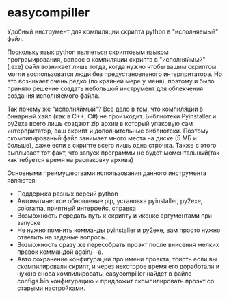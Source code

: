 # easycompiller
Удобный инструмент для компиляции скрипта python в "исполняемый" файл.

Поскольку язык python являеться скриптовым языком програмирования, вопрос о компиляции скрипта в "исполняймый" (.exe) файл возникает лишь тогда, когда нужно чтобы вашим скриптом могли воспользоватся люди без предустановленого интерпритатора. 
Но это возникает очень редко (по крайней мере у меня), поэтому и было принято решение создать небольшой инструмент для облекчения создания исполняемого файла.

Так почему же "исполняймый"?
Все дело в том, что компиляции в бинарный хайл (как в C++, C#) не произходит.
Библиотеки Pyinstaller и py2exe всего лишь создают zip архив в который упаковую сам интерпритатор, ваш скрипт и дополнительные библиотеки.
Поэтому скомпилированый файл занимает много места на диске (5 МБ и больше), даже если в скрипте всего лишь одна строчка.
Также с этого выплывает тот факт, что запуск программы не будет моментальный(так как тебуется время на распаковку архива)

Основными преимуществами использования данного инструмента являются:
- Поддержка разных версий python
- Автоматическое обновление pip, установка pyinstaller, py2exe, colorama, приятный интерфейс, справка
- Возможность передать путь к скрипту и иконке аргументами при запуске
- Не нужно помнить комманды pyinstaller и py2exe, вам просто нужно ответить на заданые вопросы.
- Возможность сразу же пересобрать проэкт после внисения мелких правок коммандой again/--a.
- Авто сохранение конфигураций про имени проэкта, тоисть если вы скомпилировали скрипт, и через некоторое время его доработали и нужно снова компилировать, easycompiller найдет в файле configs.bin конфигурацию и придложит скомпилировать проэкт со старыми настройками.








